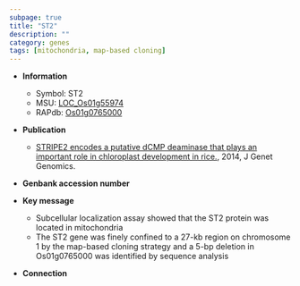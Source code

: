 ```yaml
---
subpage: true
title: "ST2"
description: ""
category: genes
tags: [mitochondria, map-based cloning]
---
```


* **Information**  
    + Symbol: ST2  
    + MSU: [LOC_Os01g55974](http://rice.plantbiology.msu.edu/cgi-bin/ORF_infopage.cgi?orf=LOC_Os01g55974)  
    + RAPdb: [Os01g0765000](http://rapdb.dna.affrc.go.jp/viewer/gbrowse_details/irgsp1?name=Os01g0765000)  

* **Publication**  
    + [STRIPE2 encodes a putative dCMP deaminase that plays an important role in chloroplast development in rice.](http://www.ncbi.nlm.nih.gov/pubmed?term=STRIPE2+encodes+a+putative+dCMP+deaminase+that+plays+an+important+role+in+chloroplast+development+in+rice.%5BTitle%5D), 2014, J Genet Genomics.

* **Genbank accession number**  

* **Key message**  
    + Subcellular localization assay showed that the ST2 protein was located in mitochondria
    + The ST2 gene was finely confined to a 27-kb region on chromosome 1 by the map-based cloning strategy and a 5-bp deletion in Os01g0765000 was identified by sequence analysis

* **Connection**  



